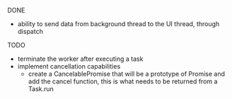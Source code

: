 DONE
* ability to send data from background thread to the UI thread, through dispatch

TODO
* terminate the worker after executing a task
* implement cancellation capabilities
  * create a CancelablePromise that will be a prototype of Promise and add the cancel function, this is what needs to be returned from a Task.run
